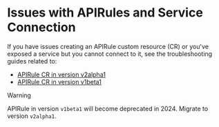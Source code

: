 # Issues with APIRules and Service Connection

If you have issues creating an APIRule custom resource (CR) or you've exposed a service but you cannot connect to it, see the troubleshooting guides related to:

- [APIRule CR in version v2alpha1](./v2alpha1/03-00-basic-diagnostics.md)
- [APIRule CR in version v1beta1](./03-00-basic-diagnostics.md)

> [!WARNING]
> APIRule in version `v1beta1` will become deprecated in 2024. Migrate to version `v2alpha1`.
